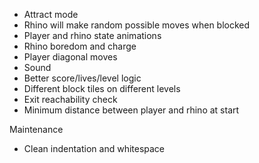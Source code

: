 * Attract mode
* Rhino will make random possible moves when blocked
* Player and rhino state animations
* Rhino boredom and charge
* Player diagonal moves
* Sound
* Better score/lives/level logic
* Different block tiles on different levels
* Exit reachability check
* Minimum distance between player and rhino at start

Maintenance
* Clean indentation and whitespace


